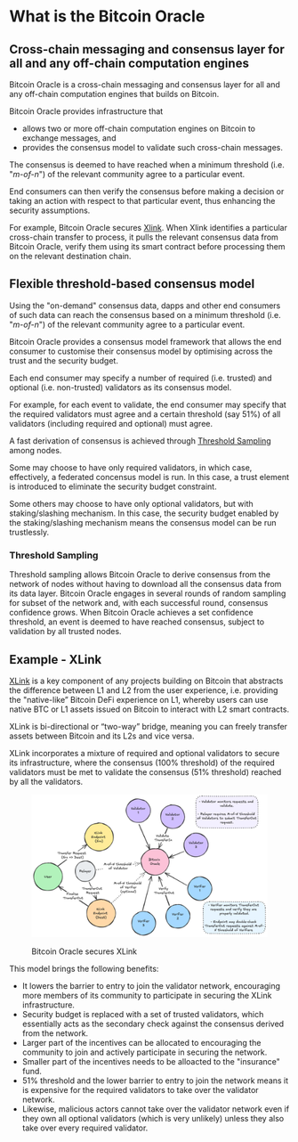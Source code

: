 # What is the Bitcoin Oracle

## Cross-chain messaging and consensus layer for all and any off-chain computation engines

Bitcoin Oracle is a cross-chain messaging and consensus layer for all and any off-chain computation engines that builds on Bitcoin.

Bitcoin Oracle provides infrastructure that&#x20;

* allows two or more off-chain computation engines on Bitcoin to exchange messages, and
* provides the consensus model to validate such cross-chain messages.

The consensus is deemed to have reached when a minimum threshold (i.e. "_m-of-n_") of the relevant community agree to a particular event.

End consumers can then verify the consensus before making a decision or taking an action with respect to that particular event, thus enhancing the security assumptions.

For example, Bitcoin Oracle secures [Xlink](what-is-the-bitcoin-oracle.md#example-xlink). When Xlink identifies a particular cross-chain transfer to process, it pulls the relevant consensus data from Bitcoin Oracle, verify them using its smart contract before processing them on the relevant destination chain.

## Flexible threshold-based consensus model

Using the "on-demand" consensus data, dapps and other end consumers of such data can reach the consensus based on a minimum threshold (i.e. "_m-of-n_") of the relevant community agree to a particular event.

Bitcoin Oracle provides a consensus model framework that allows the end consumer to customise their consensus model by optimising across the trust and the security budget.

Each end consumer may specify a number of required (i.e. trusted) and optional (i.e. non-trusted) validators as its consensus model.

For example, for each event to validate, the end consumer may specify that the required validators must agree and a certain threshold (say 51%) of all validators (including required and optional) must agree.

A fast derivation of consensus is achieved through [Threshold Sampling](what-is-the-bitcoin-oracle.md#threshold-sampling) among nodes.

Some may choose to have only required validators, in which case, effectively, a federated concensus model is run. In this case, a trust element is introduced to eliminate the security budget constraint.&#x20;

Some others may choose to have only optional validators, but with staking/slashing mechanism. In this case, the security budget enabled by the staking/slashing mechanism means the consensus model can be run trustlessly.

### Threshold Sampling

Threshold sampling allows Bitcoin Oracle to derive consensus from the network of nodes without having to download all the consensus data from its data layer. Bitcoin Oracle engages in several rounds of random sampling for subset of the network and, with each successful round, consensus confidence grows. When Bitcoin Oracle achieves a set confidence threshold, an event is deemed to have reached consensus, subject to validation by all trusted nodes.

## Example - XLink

[XLink](https://app.xlink.network) is a key component of any projects building on Bitcoin that abstracts the difference between L1 and L2 from the user experience, i.e. providing the "native-like” Bitcoin DeFi experience on L1, whereby users can use native BTC or L1 assets issued on Bitcoin to interact with L2 smart contracts.

XLink is bi-directional or “two-way” bridge, meaning you can freely transfer assets between Bitcoin and its L2s and vice versa.

XLink incorporates a mixture of required and optional validators to secure its infrastructure, where the consensus (100% threshold) of the required validators must be met to validate the consensus (51% threshold) reached by all the validators.&#x20;

<figure><img src="../.gitbook/assets/image (8).png" alt=""><figcaption><p>Bitcoin Oracle secures XLink</p></figcaption></figure>

This model brings the following benefits:

* It lowers the barrier to entry to join the validator network, encouraging more members of its community to participate in securing the XLink infrastructure.
* Security budget is replaced with a set of trusted validators, which essentially acts as the secondary check against the consensus derived from the network.
* Larger part of the incentives can be allocated to encouraging the community to join and actively participate in securing the network.
* Smaller part of the incentives needs to be alloacted to the "insurance" fund.
* 51% threshold and the lower barrier to entry to join the network means it is expensive for the required validators to take over the validator network.
* Likewise, malicious actors cannot take over the validator network even if they own all optional validators (which is very unlikely) unless they also take over every required validator.

